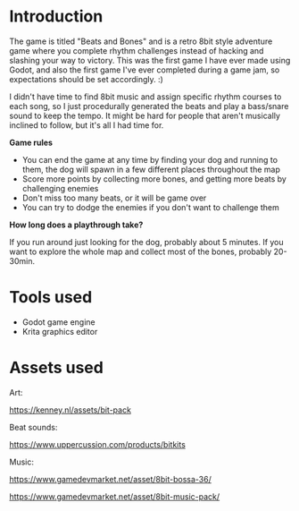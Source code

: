 # Introduction

The game is titled "Beats and Bones" and is a retro 8bit style adventure game where you complete rhythm challenges instead of hacking and slashing your way to victory.
This was the first game I have ever made using Godot, and also the first game I've ever completed during a game jam, so expectations should be set accordingly. :)

I didn't have time to find 8bit music and assign specific rhythm courses to each song, so I just procedurally generated the beats and play a bass/snare sound to keep the tempo.
It might be hard for people that aren't musically inclined to follow, but it's all I had time for.

**Game rules**

- You can end the game at any time by finding your dog and running to them, the dog will spawn in a few different places throughout the map
- Score more points by collecting more bones, and getting more beats by challenging enemies
- Don't miss too many beats, or it will be game over
- You can try to dodge the enemies if you don't want to challenge them

**How long does a playthrough take?**

If you run around just looking for the dog, probably about 5 minutes. If you want to explore the whole map and collect most of the bones, probably 20-30min.

# Tools used

- Godot game engine
- Krita graphics editor

# Assets used

Art:

https://kenney.nl/assets/bit-pack

Beat sounds:

https://www.uppercussion.com/products/bitkits

Music:

https://www.gamedevmarket.net/asset/8bit-bossa-36/

https://www.gamedevmarket.net/asset/8bit-music-pack/
